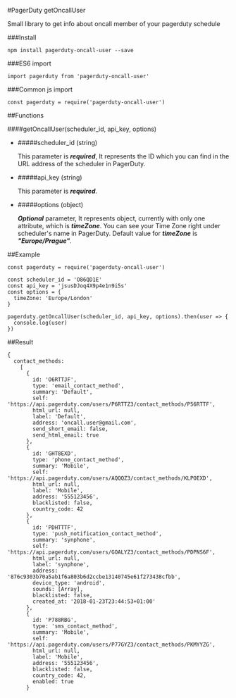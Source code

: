 #PagerDuty getOncallUser

Small library to get info about oncall member of your pagerduty schedule

###Install

```
npm install pagerduty-oncall-user --save
```

###ES6 import

```
import pagerduty from 'pagerduty-oncall-user'
```

###Common js import

```
const pagerduty = require('pagerduty-oncall-user')
```

##Functions

####getOncallUser(scheduler_id, api_key, options)

- #####scheduler_id (string)

    This parameter is ***required***, It represents the ID which you can find in the URL address of the scheduler in PagerDuty.

- #####api_key (string)

    This parameter is ***required***. 
    
- #####options (object)

    ***Optional*** parameter, It represents object, currently with only one attribute, which is ***timeZone***. You can see your Time Zone right under scheduler's name in PagerDuty. Default value for ***timeZone*** is ***"Europe/Prague"***.
    
##Example

```
const pagerduty = require('pagerduty-oncall-user')

const scheduler_id = 'O86QD1E'
const api_key = 'jsusDJoq4X9p4e1n9i5s'
const options = {
  timeZone: 'Europe/London'
}

pagerduty.getOncallUser(scheduler_id, api_key, options).then(user => {
  console.log(user)
})
```

##Result
```
{ 
  contact_methods:
    [ 
      { 
        id: 'O6RTTJF',
        type: 'email_contact_method',
        summary: 'Default',
        self: 'https://api.pagerduty.com/users/P6RTTZ3/contact_methods/P56RTTF',
        html_url: null,
        label: 'Default',  
        address: 'oncall.user@gmail.com',
        send_short_email: false,
        send_html_email: true 
      },
      { 
        id: 'GHT8EXD',
        type: 'phone_contact_method',
        summary: 'Mobile',
        self: 'https://api.pagerduty.com/users/AQQQZ3/contact_methods/KLPOEXD',
        html_url: null,
        label: 'Mobile',
        address: '555123456',
        blacklisted: false,
        country_code: 42
      },
      { 
        id: 'PDHTTTF',
        type: 'push_notification_contact_method',
        summary: 'synphone',
        self: 'https://api.pagerduty.com/users/GOALYZ3/contact_methods/PDPNS6F',
        html_url: null,
        label: 'synphone',
        address: '876c9303b70a5ab1f6a803b6d2ccbe13140745e61f273438cfbb',
        device_type: 'android',
        sounds: [Array],
        blacklisted: false,
        created_at: '2018-01-23T23:44:53+01:00' 
      },
      { 
        id: 'P788RBG',
        type: 'sms_contact_method',
        summary: 'Mobile',
        self: 'https://api.pagerduty.com/users/P77GYZ3/contact_methods/PKMYYZG',
        html_url: null,
        label: 'Mobile',
        address: '555123456',
        blacklisted: false,
        country_code: 42,
        enabled: true 
      } 